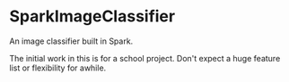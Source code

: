 # SparkImageClassifier
An image classifier built in Spark.

The initial work in this is for a school project.
Don't expect a huge feature list or flexibility for awhile.
